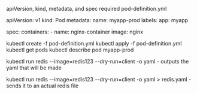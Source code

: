 apiVersion, kind, metadata, and spec required
pod-definition.yml

apiVersion: v1
kind: Pod
metadata:
	name: myapp-prod
	labels:
		app: myapp

spec: 
	containers:
		- name: nginx-container
		   image: nginx

kubectl create -f pod-definition.yml
kubectl apply -f pod-definition.yml
kubectl get pods
kubectl describe pod myapp-prod

kubectl run redis --image=redis123 --dry-run=client -o yaml - outputs the yaml that will be made

kubectl run redis --image=redis123 --dry-run=client -o yaml > redis.yaml - sends it to an actual redis file